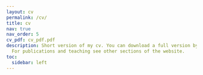 ```yaml
---
layout: cv
permalink: /cv/
title: cv
nav: true
nav_order: 5
cv_pdf: cv_pdf.pdf
description: Short version of my cv. You can download a full version by clicking on the button above (↑)   
  For publications and teaching see other sections of the website.
toc:
  sidebar: left
---
```

